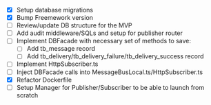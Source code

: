 - [x] Setup database migrations
- [x] Bump Freemework version
- [ ] Review/update DB structure for the MVP
- [ ] Add audit middleware/SQLs and setup for publisher router
- [ ] Implement DBFacade with necessary set of methods to save:
  - [ ] Add tb_message record
  - [ ] Add tb_delivery/tb_delivery_failure/tb_delivery_success record
- [ ] Implement HttpSubscriber.ts
- [ ] Inject DBFacade calls into MessageBusLocal.ts/HttpSubscriber.ts
- [x] Refactor Dockerfile
- [ ] Setup Manager for Publisher/Subscriber to be able to launch from scratch
